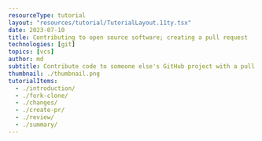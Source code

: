 ```yaml
---
resourceType: tutorial
layout: "resources/tutorial/TutorialLayout.11ty.tsx"
date: 2023-07-10
title: Contributing to open source software; creating a pull request
technologies: [git]
topics: [vcs]
author: md
subtitle: Contribute code to someone else's GitHub project with a pull request
thumbnail: ./thumbnail.png
tutorialItems:
  - ./introduction/
  - ./fork-clone/
  - ./changes/
  - ./create-pr/
  - ./review/
  - ./summary/
---
```

